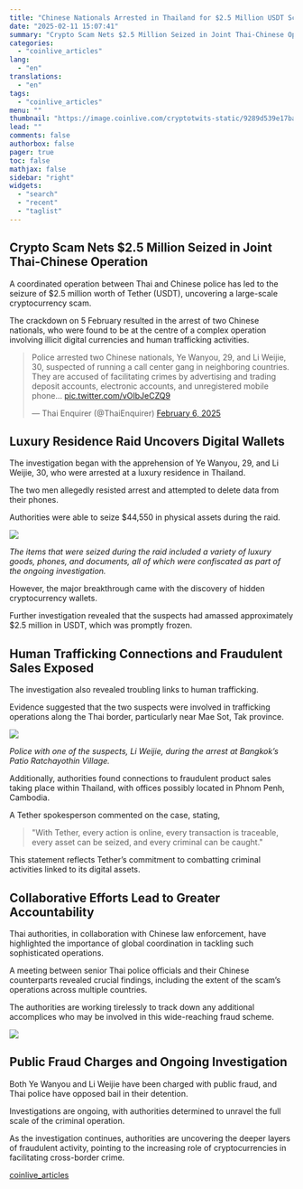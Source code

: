 ```yaml
---
title: "Chinese Nationals Arrested in Thailand for $2.5 Million USDT Scam Linked to Human Trafficking"
date: "2025-02-11 15:07:41"
summary: "Crypto Scam Nets $2.5 Million Seized in Joint Thai-Chinese Operation A coordinated operation between Thai and Chinese police has led to the seizure of $2.5 million worth of Tether (USDT), uncovering a large-scale cryptocurrency scam. The crackdown on 5 February resulted in the arrest of two Chinese nationals, who were..."
categories:
  - "coinlive_articles"
lang:
  - "en"
translations:
  - "en"
tags:
  - "coinlive_articles"
menu: ""
thumbnail: "https://image.coinlive.com/cryptotwits-static/9289d539e17ba1f21b2b08d76a38c088.jpeg"
lead: ""
comments: false
authorbox: false
pager: true
toc: false
mathjax: false
sidebar: "right"
widgets:
  - "search"
  - "recent"
  - "taglist"
---
```


Crypto Scam Nets $2.5 Million Seized in Joint Thai-Chinese Operation
--------------------------------------------------------------------

A coordinated operation between Thai and Chinese police has led to the seizure of $2.5 million worth of Tether (USDT), uncovering a large-scale cryptocurrency scam.

The crackdown on 5 February resulted in the arrest of two Chinese nationals, who were found to be at the centre of a complex operation involving illicit digital currencies and human trafficking activities.

> Police arrested two Chinese nationals, Ye Wanyou, 29, and Li Weijie, 30, suspected of running a call center gang in neighboring countries. They are accused of facilitating crimes by advertising and trading deposit accounts, electronic accounts, and unregistered mobile phone… [pic.twitter.com/vOIbJeCZQ9](https://t.co/vOIbJeCZQ9)
> 
> — Thai Enquirer (@ThaiEnquirer) [February 6, 2025](https://twitter.com/ThaiEnquirer/status/1887360672771809326?ref_src=twsrc%5Etfw)

Luxury Residence Raid Uncovers Digital Wallets
----------------------------------------------

The investigation began with the apprehension of Ye Wanyou, 29, and Li Weijie, 30, who were arrested at a luxury residence in Thailand.

The two men allegedly resisted arrest and attempted to delete data from their phones.

Authorities were able to seize $44,550 in physical assets during the raid.

![](https://image.coinlive.com/cryptotwits-static/d944243ed12c57fafea4f2f8d16d4066.jpg)

*The items that were seized during the raid included a variety of luxury goods, phones, and documents, all of which were confiscated as part of the ongoing investigation.*

However, the major breakthrough came with the discovery of hidden cryptocurrency wallets.

Further investigation revealed that the suspects had amassed approximately $2.5 million in USDT, which was promptly frozen.

Human Trafficking Connections and Fraudulent Sales Exposed
----------------------------------------------------------

The investigation also revealed troubling links to human trafficking.

Evidence suggested that the two suspects were involved in trafficking operations along the Thai border, particularly near Mae Sot, Tak province.

![](https://image.coinlive.com/cryptotwits-static/8e817bf6f17cb553f59595b431ddcf03.jpg)

*Police with one of the suspects, Li Weijie, during the arrest at Bangkok’s Patio Ratchayothin Village.*

Additionally, authorities found connections to fraudulent product sales taking place within Thailand, with offices possibly located in Phnom Penh, Cambodia.

A Tether spokesperson commented on the case, stating,

> "With Tether, every action is online, every transaction is traceable, every asset can be seized, and every criminal can be caught."

This statement reflects Tether’s commitment to combatting criminal activities linked to its digital assets.

Collaborative Efforts Lead to Greater Accountability
----------------------------------------------------

Thai authorities, in collaboration with Chinese law enforcement, have highlighted the importance of global coordination in tackling such sophisticated operations.

A meeting between senior Thai police officials and their Chinese counterparts revealed crucial findings, including the extent of the scam’s operations across multiple countries.

The authorities are working tirelessly to track down any additional accomplices who may be involved in this wide-reaching fraud scheme.

![](https://image.coinlive.com/cryptotwits-static/59f6fcbfa054337b76b86bcb03ca0c83.jpg)

Public Fraud Charges and Ongoing Investigation
----------------------------------------------

Both Ye Wanyou and Li Weijie have been charged with public fraud, and Thai police have opposed bail in their detention.

Investigations are ongoing, with authorities determined to unravel the full scale of the criminal operation.

As the investigation continues, authorities are uncovering the deeper layers of fraudulent activity, pointing to the increasing role of cryptocurrencies in facilitating cross-border crime.

[coinlive_articles](https://www.coinlive.com/news/chinese-nationals-arrested-in-thailand-for-2-5-million-usdt-scam)
